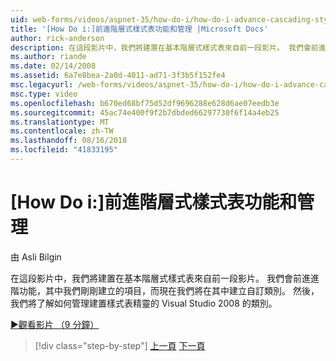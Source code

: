 ```yaml
---
uid: web-forms/videos/aspnet-35/how-do-i/how-do-i-advance-cascading-style-sheet-features-and-management
title: '[How Do i:]前進階層式樣式表功能和管理 |Microsoft Docs'
author: rick-anderson
description: 在這段影片中，我們將建置在基本階層式樣式表來自前一段影片。 我們會前進的基本概念以外，我們剛剛建立的項目和...
ms.author: riande
ms.date: 02/14/2008
ms.assetid: 6a7e8bea-2a0d-4011-ad71-3f3b5f152fe4
msc.legacyurl: /web-forms/videos/aspnet-35/how-do-i/how-do-i-advance-cascading-style-sheet-features-and-management
msc.type: video
ms.openlocfilehash: b670ed68bf75d52df9696288e628d6ae07eedb3e
ms.sourcegitcommit: 45ac74e400f9f2b7dbded66297730f6f14a4eb25
ms.translationtype: MT
ms.contentlocale: zh-TW
ms.lasthandoff: 08/16/2018
ms.locfileid: "41833195"
---
```

<a name="how-do-i-advance-cascading-style-sheet-features-and-management"></a>[How Do i:]前進階層式樣式表功能和管理
====================
由 Asli Bilgin

在這段影片中，我們將建置在基本階層式樣式表來自前一段影片。 我們會前進進階功能，其中我們剛剛建立的項目，而現在我們將在其中建立自訂類別。 然後，我們將了解如何管理建置樣式表精靈的 Visual Studio 2008 的類別。

[&#9654;觀看影片 （9 分鐘）](https://channel9.msdn.com/Blogs/ASP-NET-Site-Videos/how-do-i-advance-cascading-style-sheet-features-and-management)

> [!div class="step-by-step"]
> [上一頁](how-do-i-adding-elements-to-a-css-file-and-create-new-css-on-the-fly.md)
> [下一頁](how-do-i-converting-a-net-20-windows-forms-application-to-net-35.md)
